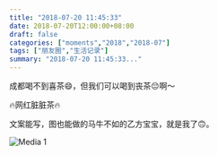 ```yaml
---
title: "2018-07-20 11:45:33"
date: 2018-07-20T12:00:00+08:00
draft: false
categories: ["moments","2018","2018-07"]
tags: ["朋友圈","生活记录"]
summary: "2018-07-20 11:45:33..."
---
```


成都喝不到喜茶😄，但我们可以喝到丧茶😔啊～

🔥网红脏脏茶🔥

文案能写，图也能做的马牛不如的乙方宝宝，就是我了🙃。

![Media 1](/Moments/photos/2018-07-20/201807201145330.jpg)

